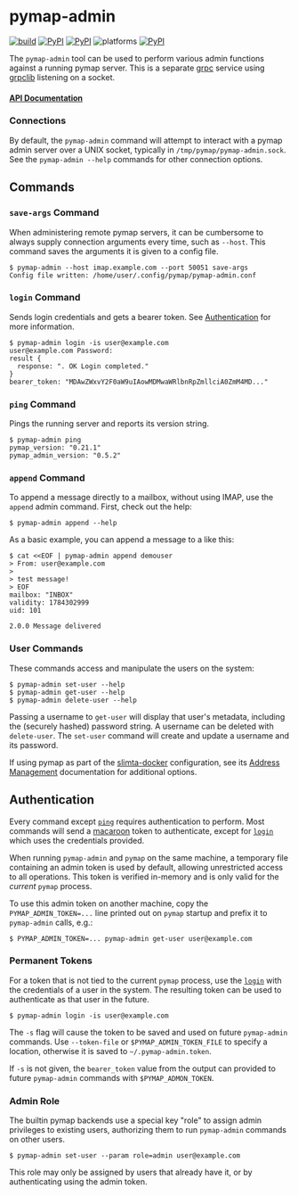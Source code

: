 pymap-admin
===========

[![build](https://github.com/icgood/pymap-admin/actions/workflows/python-check.yml/badge.svg)](https://github.com/icgood/pymap-admin/actions/workflows/python-check.yml)
[![PyPI](https://img.shields.io/pypi/v/pymap-admin.svg)](https://pypi.python.org/pypi/pymap-admin)
[![PyPI](https://img.shields.io/pypi/pyversions/pymap-admin.svg)](https://pypi.python.org/pypi/pymap-admin)
![platforms](https://img.shields.io/badge/platform-linux%20%7C%20macOS%20%7C%20windows-blueviolet)
[![PyPI](https://img.shields.io/pypi/l/pymap-admin.svg)](https://pypi.python.org/pypi/pymap-admin)

The `pymap-admin` tool can be used to perform various admin functions against a
running pymap server. This is a separate [grpc][2] service using [grpclib][3]
listening on a socket.

#### [API Documentation](https://icgood.github.io/pymap-admin/)

### Connections

By default, the `pymap-admin` command will attempt to interact with a pymap
admin server over a UNIX socket, typically in `/tmp/pymap/pymap-admin.sock`.
See the `pymap-admin --help` commands for other connection options.

## Commands

### `save-args` Command

When administering remote pymap servers, it can be cumbersome to always supply
connection arguments every time, such as `--host`. This command saves the
arguments it is given to a config file.

```console
$ pymap-admin --host imap.example.com --port 50051 save-args
Config file written: /home/user/.config/pymap/pymap-admin.conf
```

### `login` Command

Sends login credentials and gets a bearer token. See
[Authentication](#authentication) for more information.

```console
$ pymap-admin login -is user@example.com
user@example.com Password:
result {
  response: ". OK Login completed."
}
bearer_token: "MDAwZWxvY2F0aW9uIAowMDMwaWRlbnRpZmllciA0ZmM4MD..."
```

### `ping` Command

Pings the running server and reports its version string.

```console
$ pymap-admin ping
pymap_version: "0.21.1"
pymap_admin_version: "0.5.2"
```

### `append` Command

To append a message directly to a mailbox, without using IMAP, use the
`append` admin command. First, check out the help:

```console
$ pymap-admin append --help
```

As a basic example, you can append a message to a like this:

```console
$ cat <<EOF | pymap-admin append demouser
> From: user@example.com
>
> test message!
> EOF
mailbox: "INBOX"
validity: 1784302999
uid: 101

2.0.0 Message delivered
```

### User Commands

These commands access and manipulate the users on the system:

```console
$ pymap-admin set-user --help
$ pymap-admin get-user --help
$ pymap-admin delete-user --help
```

Passing a username to `get-user` will display that user's metadata, including
the (securely hashed) password string. A username can be deleted with
`delete-user`. The `set-user` command will create and update a username and its
password.

If using pymap as part of the [slimta-docker][4] configuration, see its
[Address Management][5] documentation for additional options.

## Authentication

Every command except [`ping`](#ping-command) requires authentication to
perform. Most commands will send a [macaroon][6] token to authenticate, except
for [`login`](#login-command) which uses the credentials provided.

When running `pymap-admin` and `pymap` on the same machine, a temporary file
containing an admin token is used by default, allowing unrestricted access to
all operations. This token is verified in-memory and is only valid for the
*current* `pymap` process.

To use this admin token on another machine, copy the `PYMAP_ADMIN_TOKEN=...`
line printed out on `pymap` startup and prefix it to `pymap-admin` calls, e.g.:

```console
$ PYMAP_ADMIN_TOKEN=... pymap-admin get-user user@example.com
```

### Permanent Tokens

For a token that is not tied to the current `pymap` process, use the
[`login`](#login-command) with the credentials of a user in the system. The
resulting token can be used to authenticate as that user in the future.

```console
$ pymap-admin login -is user@example.com
```

The `-s` flag will cause the token to be saved and used on future `pymap-admin`
commands. Use `--token-file` or `$PYMAP_ADMIN_TOKEN_FILE` to specify a
location, otherwise it is saved to `~/.pymap-admin.token`.

If `-s` is not given, the `bearer_token` value from the output can provided to
future `pymap-admin` commands with `$PYMAP_ADMON_TOKEN`.

### Admin Role

The builtin pymap backends use a special key "role" to assign admin privileges
to existing users, authorizing them to run `pymap-admin` commands on other
users.

```console
$ pymap-admin set-user --param role=admin user@example.com
```

This role may only be assigned by users that already have it, or by
authenticating using the admin token.

[1]: https://github.com/icgood/pymap
[2]: https://grpc.io/
[3]: https://github.com/vmagamedov/grpclib
[4]: https://github.com/slimta/slimta-docker
[5]: https://github.com/slimta/slimta-docker#address-management
[6]: https://github.com/ecordell/pymacaroons
